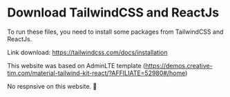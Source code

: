 # Download TailwindCSS and ReactJs

To run these files, you need to install some packages from TailwindCSS and ReactJs.

Link download: https://tailwindcss.com/docs/installation

This website was based on AdminLTE template (https://demos.creative-tim.com/material-tailwind-kit-react/?AFFILIATE=52980#/home)

No respnsive on this website. 🥲 

